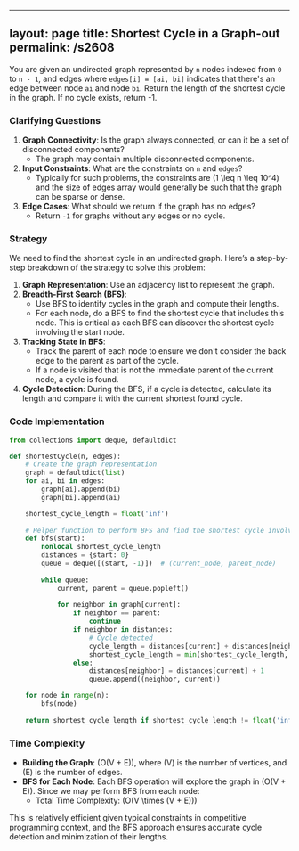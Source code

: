 
---
layout: page
title:  Shortest Cycle in a Graph-out
permalink: /s2608
---
You are given an undirected graph represented by `n` nodes indexed from `0` to `n - 1`, and edges where `edges[i] = [ai, bi]` indicates that there's an edge between node `ai` and node `bi`. Return the length of the shortest cycle in the graph. If no cycle exists, return -1.

### Clarifying Questions
1. **Graph Connectivity**: Is the graph always connected, or can it be a set of disconnected components?
   - The graph may contain multiple disconnected components.
2. **Input Constraints**: What are the constraints on `n` and `edges`?
   - Typically for such problems, the constraints are \(1 \leq n \leq 10^4\) and the size of edges array would generally be such that the graph can be sparse or dense.
3. **Edge Cases**: What should we return if the graph has no edges? 
   - Return `-1` for graphs without any edges or no cycle.

### Strategy
We need to find the shortest cycle in an undirected graph. Here’s a step-by-step breakdown of the strategy to solve this problem:

1. **Graph Representation**: Use an adjacency list to represent the graph.
2. **Breadth-First Search (BFS)**: 
   - Use BFS to identify cycles in the graph and compute their lengths.
   - For each node, do a BFS to find the shortest cycle that includes this node. This is critical as each BFS can discover the shortest cycle involving the start node.
3. **Tracking State in BFS**: 
   - Track the parent of each node to ensure we don't consider the back edge to the parent as part of the cycle.
   - If a node is visited that is not the immediate parent of the current node, a cycle is found.
4. **Cycle Detection**: During the BFS, if a cycle is detected, calculate its length and compare it with the current shortest found cycle.

### Code Implementation

```python
from collections import deque, defaultdict

def shortestCycle(n, edges):
    # Create the graph representation
    graph = defaultdict(list)
    for ai, bi in edges:
        graph[ai].append(bi)
        graph[bi].append(ai)

    shortest_cycle_length = float('inf')
    
    # Helper function to perform BFS and find the shortest cycle involving start node
    def bfs(start):
        nonlocal shortest_cycle_length
        distances = {start: 0}
        queue = deque([(start, -1)])  # (current_node, parent_node)
        
        while queue:
            current, parent = queue.popleft()
            
            for neighbor in graph[current]:
                if neighbor == parent:
                    continue
                if neighbor in distances:
                    # Cycle detected
                    cycle_length = distances[current] + distances[neighbor] + 1
                    shortest_cycle_length = min(shortest_cycle_length, cycle_length)
                else:
                    distances[neighbor] = distances[current] + 1
                    queue.append((neighbor, current))

    for node in range(n):
        bfs(node)
    
    return shortest_cycle_length if shortest_cycle_length != float('inf') else -1
```

### Time Complexity
- **Building the Graph**: \(O(V + E)\), where \(V\) is the number of vertices, and \(E\) is the number of edges.
- **BFS for Each Node**: Each BFS operation will explore the graph in \(O(V + E)\). Since we may perform BFS from each node:
  - Total Time Complexity: \(O(V \times (V + E))\)

This is relatively efficient given typical constraints in competitive programming context, and the BFS approach ensures accurate cycle detection and minimization of their lengths.